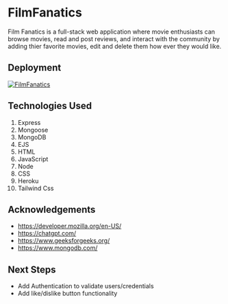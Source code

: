 
# FilmFanatics

Film Fanatics is a full-stack web application where movie enthusiasts can browse movies, read and post reviews, and interact with the community by adding thier favorite movies, edit and delete them how ever they would like.


## Deployment



[![FilmFanatics](https://img.shields.io/badge/filmfanatics-1DA1F2?style=for-the-badge&logo=twitter&logoColor=white)](https://filmfanaticapp-50d57edb13cc.herokuapp.com/)
## Technologies Used

1. Express
1. Mongoose
1. MongoDB
1. EJS
1. HTML
1. JavaScript
1. Node
1. CSS
1. Heroku
1. Tailwind Css





## Acknowledgements

 - https://developer.mozilla.org/en-US/ 
 - https://chatgpt.com/ 
 - https://www.geeksforgeeks.org/ 
 - https://www.mongodb.com/ 
 


## Next Steps

- Add Authentication to validate users/credentials
- Add like/dislike button functionality